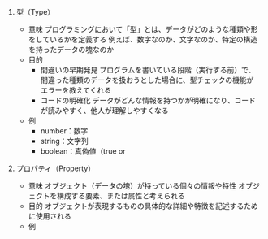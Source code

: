 1. 型（Type）
    - 意味
        プログラミングにおいて「型」とは、データがどのような種類や形をしているかを定義する
        例えば、数字なのか、文字なのか、特定の構造を持ったデータの塊なのか
    - 目的
        - 間違いの早期発見
            プログラムを書いている段階（実行する前）で、間違った種類のデータを扱おうとした場合に、型チェックの機能がエラーを教えてくれる
        - コードの明確化
            データがどんな情報を持つかが明確になり、コードが読みやすく、他人が理解しやすくなる
    - 例
        - number：数字
        - string：文字列
        - boolean：真偽値（true or
        
2. プロパティ（Property）
    - 意味
        オブジェクト（データの塊）が持っている個々の情報や特性
        オブジェクトを構成する要素、または属性と考えられる
    - 目的
        オブジェクトが表現するものの具体的な詳細や特徴を記述するために使用される
    - 例
        